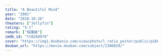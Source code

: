 ```yaml
---
title: "A Beautiful Mind"
year: "2001"
date: "2018-10-26"
theaters: ["Jellyfin"]
rating: "5-t"
remark: ["保護級"]
imdb_id: "tt0268978"
cover: "https://img1.doubanio.com/view/photo/l_ratio_poster/public/p1665997400.jpg"
douban_url: "https://movie.douban.com/subject/1306029/"
---
```

